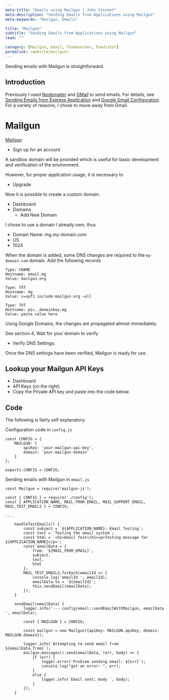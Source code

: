```yaml
---
meta-title: "Emails using Mailgun | John Vincent"
meta-description: "Sending Emails from Applications using Mailgun"
meta-keywords: "Mailgun, Emails"

title: "Mailgun"
subtitle: "Sending Emails from Applications using Mailgun"
lead: ""

category: [Mailgun, Email, Taskmuncher, Feediator]
permalink: /website/mailgun/
---
```


Sending emails with Mailgun is straightforward.

<!-- end -->

## Introduction

Previously I used [Nodemailer](/blog/#Nodemailer) and [GMail](/blog/#Gmail) to send emails. For details, see [Sending Emails from Express Application](/node/express-emails-gmail/) and [Google Gmail Configuration](/taskmuncher/deploy/configure-google-gmail/). For a variety of reasons, I chose to move away from Gmail.

# Mailgun

[Mailgun](https://www.mailgun.com)

* Sign up for an account

A sandbox domain will be provided which is useful for basic development and verification of the environment.

However, for proper application usage, it is necessary to

* Upgrade

Now it is possible to create a custom domain.

* Dashboard
* Domains
	* Add New Domain

I chose to use a domain I already own, thus

* Domain Name: mg.my-domain.com
* US
* 1024

When the domain is added, some DNS changes are required to the `my-domain.com` domain. Add the following records

```
Type: CNAME
Hostname: email.mg
Value: mailgun.org

Type: TXT
Hostname: mg
Value: v=spf1 include:mailgun.org ~all

Type: TXT
Hostname: pic._domainkey.mg
Value: paste value here
```

Using Google Domains, the changes are propagated almost immediately.

See section 4, Wait for your domain to verify

* Verify DNS Settings.

Once the DNS settings have been verified, Mailgun is ready for use.

## Lookup your Mailgun API Keys

* Dashboard
* API Keys (on the right)
* Copy the Private API key and paste into the code below.


## Code

The following is fairly self explanatory.

Configuration code in `config.js`

```
const CONFIG = {
	MAILGUN: {
		apiKey: 'your-mailgun-api-key',
		domain: 'your-mailgun-domain'
	}
};

exports.CONFIG = CONFIG;
```

Sending emails with Mailgun in `email.js`

```
const Mailgun = require('mailgun-js');

const { CONFIG } = require('./config');
const { APPLICATION_NAME, MAIL_FROM_EMAIL, MAIL_SUPPORT_EMAIL, MAIL_TEST_EMAILS } = CONFIG;

....

	handleTestEmails() {
		const subject = `${APPLICATION_NAME}; Email Testing`;
		const text = `Testing the email system`;
		const html = `<h1>Email Test</h1><p>Testing message for ${APPLICATION_NAME}</p>`;
		const emailData = {
			from: `${MAIL_FROM_EMAIL}`,
			subject,
			text,
			html
		};
		MAIL_TEST_EMAILS.forEach(emailId => {
			console.log('emailId ', emailId);
			emailData.to = `${emailId}`;
			this.sendEmail(emailData);
		});
	}

	sendEmail(emailData) {
		logger.info('--- config/email::sendEmailWithMailgun, emailData ', emailData);

		const { MAILGUN } = CONFIG;

		const mailgun = new Mailgun({apiKey: MAILGUN.apiKey, domain: MAILGUN.domain});

		logger.info(`Attempting to send email from ${emailData.from}`);
		mailgun.messages().send(emailData, (err, body) => {
			if (err) {
				logger.error(`Problem sending email: ${err}`);
				console.log("got an error: ", err);
			}
			else {
				logger.info(`Email sent; body `, body);
			}
		});
	}
```
